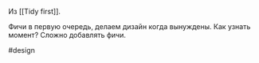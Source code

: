 Из [[Tidy first]].

Фичи в первую очередь, делаем дизайн когда вынуждены. Как узнать момент? Сложно добавлять фичи.

#design